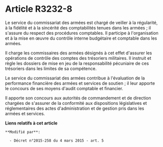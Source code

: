 # Article R3232-8

Le service du commissariat des armées est chargé de veiller à la régularité, à la fidélité et à la sincérité des
comptabilités tenues dans les armées ; il s'assure du respect des procédures comptables. Il participe à l'organisation et à
la mise en œuvre du contrôle interne budgétaire et comptable dans les armées. 

Il charge les commissaires des armées désignés à cet effet d'assurer les opérations de contrôle des comptes des trésoriers
militaires. Il instruit et règle les dossiers de mise en jeu de la responsabilité pécuniaire de ces trésoriers dans les
limites de sa compétence. 

Le service du commissariat des armées contribue à l'évaluation de la performance financière des armées et services de
soutien ; il leur apporte le concours de ses moyens d'audit comptable et financier. 

Il apporte son concours aux autorités de commandement et de direction chargées de s'assurer de la conformité aux dispositions
législatives et réglementaires des actes d'administration et de gestion pris dans les armées et services.

**Liens relatifs à cet article**

	**Modifié par**:

	  - Décret n°2015-258 du 4 mars 2015 - art. 5

